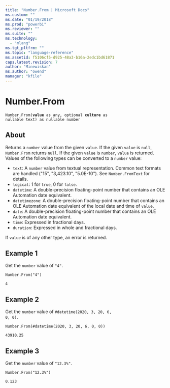 ```yaml
---
title: "Number.From | Microsoft Docs"
ms.custom: ""
ms.date: "01/19/2018"
ms.prod: "powerbi"
ms.reviewer: ""
ms.suite: ""
ms.technology: 
  - "mlang"
ms.tgt_pltfrm: ""
ms.topic: "language-reference"
ms.assetid: f5106cf5-d925-48a3-b16a-2edc1bd61871
caps.latest.revision: 7
author: "Minewiskan"
ms.author: "owend"
manager: "kfile"
---
```

# Number.From
<code>Number.From(<b>value</b> as any, optional <b>culture</b> as nullable text) as nullable number</code>

## About
Returns a <code>number</code> value from the given <code>value</code>. If the given <code>value</code> is <code>null</code>, <code>Number.From</code> returns <code>null</code>. If the given <code>value</code> is <code>number</code>, <code>value</code> is returned. Values of the following types can be converted to a <code>number</code> value: <ul> <li><code>text</code>: A <code>number</code> value from textual representation. Common text formats are handled ("15", "3,423.10", "5.0E-10"). See <code>Number.FromText</code> for details.</li> <li><code>logical</code>: 1 for <code>true</code>, 0 for <code>false</code>.</li> <li><code>datetime</code>: A double-precision floating-point number that contains an OLE Automation date equivalent.</li> <li><code>datetimezone</code>: A double-precision floating-point number that contains an OLE Automation date equivalent of the local date and time of <code>value</code>.</li> <li><code>date</code>: A double-precision floating-point number that contains an OLE Automation date equivalent.</li> <li><code>time</code>: Expressed in fractional days.</li> <li><code>duration</code>: Expressed in whole and fractional days.</li> </ul> If <code>value</code> is of any other type, an error is returned.

## Example 1
Get the <code>number</code> value of <code>"4"</code>.

<code>Number.From("4")</code>

<code>4</code>

## Example 2
Get the <code>number</code> value of <code>#datetime(2020, 3, 20, 6, 0, 0)</code>.

<code>Number.From(#datetime(2020, 3, 20, 6, 0, 0))</code>

<code>43910.25</code>

## Example 3
Get the <code>number</code> value of <code>"12.3%"</code>.

<code>Number.From("12.3%")</code>

<code>0.123</code>
